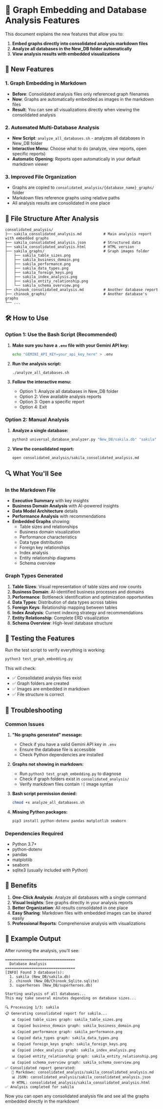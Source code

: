 # 🎯 Graph Embedding and Database Analysis Features

This document explains the new features that allow you to:
1. **Embed graphs directly into consolidated analysis markdown files**
2. **Analyze all databases in the New_DB folder automatically**
3. **View analysis results with embedded visualizations**

## 🚀 New Features

### 1. Graph Embedding in Markdown
- **Before**: Consolidated analysis files only referenced graph filenames
- **Now**: Graphs are automatically embedded as images in the markdown files
- **Result**: You can see all visualizations directly when viewing the consolidated analysis

### 2. Automated Multi-Database Analysis
- **New Script**: `analyze_all_databases.sh` - analyzes all databases in New_DB folder
- **Interactive Menu**: Choose what to do (analyze, view reports, open specific reports)
- **Automatic Opening**: Reports open automatically in your default markdown viewer

### 3. Improved File Organization
- Graphs are copied to `consolidated_analysis/{database_name}_graphs/` folder
- Markdown files reference graphs using relative paths
- All analysis results are consolidated in one place

## 📁 File Structure After Analysis

```
consolidated_analysis/
├── sakila_consolidated_analysis.md          # Main analysis report with embedded graphs
├── sakila_consolidated_analysis.json        # Structured data
├── sakila_consolidated_analysis.html        # HTML version
├── sakila_graphs/                           # Graph images folder
│   ├── sakila_table_sizes.png
│   ├── sakila_business_domain.png
│   ├── sakila_performance.png
│   ├── sakila_data_types.png
│   ├── sakila_foreign_keys.png
│   ├── sakila_index_analysis.png
│   ├── sakila_entity_relationship.png
│   └── sakila_schema_overview.png
├── chinook_consolidated_analysis.md         # Another database report
├── chinook_graphs/                          # Another database's graphs
└── ...
```

## 🛠️ How to Use

### Option 1: Use the Bash Script (Recommended)

1. **Make sure you have a `.env` file with your Gemini API key:**
   ```bash
   echo "GEMINI_API_KEY=your_api_key_here" > .env
   ```

2. **Run the analysis script:**
   ```bash
   ./analyze_all_databases.sh
   ```

3. **Follow the interactive menu:**
   - Option 1: Analyze all databases in New_DB folder
   - Option 2: View available analysis reports
   - Option 3: Open a specific report
   - Option 4: Exit

### Option 2: Manual Analysis

1. **Analyze a single database:**
   ```bash
   python3 universal_database_analyzer.py "New_DB/sakila.db" "sakila"
   ```

2. **View the consolidated report:**
   ```bash
   open consolidated_analysis/sakila_consolidated_analysis.md
   ```

## 🔍 What You'll See

### In the Markdown File
- **Executive Summary** with key insights
- **Business Domain Analysis** with AI-powered insights
- **Data Model Architecture** details
- **Performance Analysis** with recommendations
- **Embedded Graphs** showing:
  - Table sizes and relationships
  - Business domain visualization
  - Performance characteristics
  - Data type distribution
  - Foreign key relationships
  - Index analysis
  - Entity relationship diagrams
  - Schema overview

### Graph Types Generated
1. **Table Sizes**: Visual representation of table sizes and row counts
2. **Business Domain**: AI-identified business processes and domains
3. **Performance**: Bottleneck identification and optimization opportunities
4. **Data Types**: Distribution of data types across tables
5. **Foreign Keys**: Relationship mapping between tables
6. **Index Analysis**: Current indexing strategy and recommendations
7. **Entity Relationship**: Complete ERD visualization
8. **Schema Overview**: High-level database structure

## 🧪 Testing the Features

Run the test script to verify everything is working:

```bash
python3 test_graph_embedding.py
```

This will check:
- ✅ Consolidated analysis files exist
- ✅ Graph folders are created
- ✅ Images are embedded in markdown
- ✅ File structure is correct

## 🐛 Troubleshooting

### Common Issues

1. **"No graphs generated" message:**
   - Check if you have a valid Gemini API key in `.env`
   - Ensure the database file is accessible
   - Check Python dependencies are installed

2. **Graphs not showing in markdown:**
   - Run `python3 test_graph_embedding.py` to diagnose
   - Check if graph folders exist in `consolidated_analysis/`
   - Verify markdown files contain `![` image syntax

3. **Bash script permission denied:**
   ```bash
   chmod +x analyze_all_databases.sh
   ```

4. **Missing Python packages:**
   ```bash
   pip3 install python-dotenv pandas matplotlib seaborn
   ```

### Dependencies Required
- Python 3.7+
- python-dotenv
- pandas
- matplotlib
- seaborn
- sqlite3 (usually included with Python)

## 🎉 Benefits

1. **One-Click Analysis**: Analyze all databases with a single command
2. **Visual Insights**: See graphs directly in your analysis reports
3. **Better Organization**: All results consolidated in one place
4. **Easy Sharing**: Markdown files with embedded images can be shared easily
5. **Professional Reports**: Comprehensive analysis with visualizations

## 📝 Example Output

After running the analysis, you'll see:

```
================================
  Database Analysis
================================
[INFO] Found 3 database(s):
  1. sakila (New_DB/sakila.db)
  2. chinook (New_DB/Chinook_Sqlite.sqlite)
  3. superheroes (New_DB/superheroes.db)

Starting analysis of all databases...
This may take several minutes depending on database sizes...

🔍 Processing 1/3: sakila
📋 Generating consolidated report for sakila...
   📊 Copied table_sizes graph: sakila_table_sizes.png
   📊 Copied business_domain graph: sakila_business_domain.png
   📊 Copied performance graph: sakila_performance.png
   📊 Copied data_types graph: sakila_data_types.png
   📊 Copied foreign_keys graph: sakila_foreign_keys.png
   📊 Copied index_analysis graph: sakila_index_analysis.png
   📊 Copied entity_relationship graph: sakila_entity_relationship.png
   📊 Copied schema_overview graph: sakila_schema_overview.png
✅ Consolidated report generated:
   📄 Markdown: consolidated_analysis/sakila_consolidated_analysis.md
   📊 JSON: consolidated_analysis/sakila_consolidated_analysis.json
   🌐 HTML: consolidated_analysis/sakila_consolidated_analysis.html
✅ Analysis completed for sakila
```

Now you can open any consolidated analysis file and see all the graphs embedded directly in the markdown!
